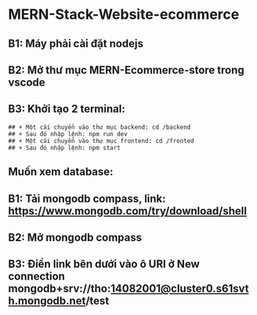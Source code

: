 # MERN-Stack-Website-ecommerce

## B1: Máy phải cài đặt nodejs
## B2: Mở thư mục MERN-Ecommerce-store trong vscode
## B3: Khởi tạo 2 terminal:
	## + Một cái chuyển vào thư mục backend: cd /backend
	## + Sau đó nhập lệnh: npm run dev
	## + Một cái chuyển vào thư mục frontend: cd /fronted
	## + Sau đó nhập lệnh: npm start 

## Muốn xem database:
## B1: Tải mongodb compass, link: https://www.mongodb.com/try/download/shell
## B2: Mở mongodb compass  
## B3: Điền link bên dưới vào ô URI ở New connection mongodb+srv://tho:14082001@cluster0.s61svth.mongodb.net/test
